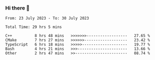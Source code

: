 ### Hi there 👋

<!--START_SECTION:waka-->

```last_year
From: 23 July 2023 - To: 30 July 2023

Total Time: 29 hrs 5 mins

C++          8 hrs 48 mins   >>>>>>>------------------   27.65 %
CMake        7 hrs 27 mins   >>>>>>-------------------   23.42 %
TypeScript   6 hrs 18 mins   >>>>>--------------------   19.77 %
Bash         4 hrs 21 mins   >>>----------------------   13.66 %
Other        2 hrs 47 mins   >>-----------------------   08.74 %
```

<!--END_SECTION:waka-->

<!-- ![SwimingKim's GitHub stats](https://github-readme-stats.vercel.app/api?username=swimingkim&show_icons=true&theme=default&count_private=true&rank_icon=github&card_width=495)

![Top Langs](https://github-readme-stats.vercel.app/api/top-langs/?username=swimingkim&layout=compact&langs_count=10&card_width=495)

[![SwimingKim's wakatime stats](https://github-readme-stats.vercel.app/api/wakatime?username=swimingkim)](https://github.com/anuraghazra/github-readme-stats) -->

<!--
**SwimingKim/SwimingKim** is a ✨ _special_ ✨ repository because its `README.md` (this file) appears on your GitHub profile.

Here are some ideas to get you started:

- 🔭 I’m currently working on ...
- 🌱 I’m currently learning ...
- 👯 I’m looking to collaborate on ...
- 🤔 I’m looking for help with ...
- 💬 Ask me about ...
- 📫 How to reach me: ...
- 😄 Pronouns: ...
- ⚡ Fun fact: ...
-->
